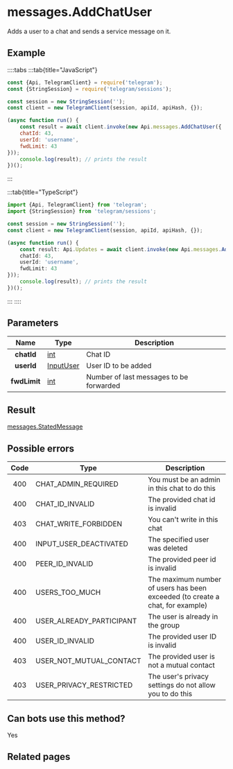 # messages.AddChatUser

Adds a user to a chat and sends a service message on it.



## Example

::::tabs
:::tab{title="JavaScript"}
```js
const {Api, TelegramClient} = require('telegram');
const {StringSession} = require('telegram/sessions');

const session = new StringSession('');
const client = new TelegramClient(session, apiId, apiHash, {});

(async function run() {
    const result = await client.invoke(new Api.messages.AddChatUser({
    chatId: 43,
    userId: 'username',
    fwdLimit: 43
}));
    console.log(result); // prints the result
})();
```
:::

:::tab{title="TypeScript"}
```ts
import {Api, TelegramClient} from 'telegram';
import {StringSession} from 'telegram/sessions';

const session = new StringSession('');
const client = new TelegramClient(session, apiId, apiHash, {});

(async function run() {
    const result: Api.Updates = await client.invoke(new Api.messages.AddChatUser({
    chatId: 43,
    userId: 'username',
    fwdLimit: 43
}));
    console.log(result); // prints the result
})();
```
:::
::::



## Parameters

| Name | Type | Description |
| :--: | ---- | ----------- |
| **chatId** | [int](https://core.telegram.org/type/int) | Chat ID 
| **userId** | [InputUser](https://core.telegram.org/type/InputUser) | User ID to be added 
| **fwdLimit** | [int](https://core.telegram.org/type/int) | Number of last messages to be forwarded 


## Result

[messages.StatedMessage](https://core.telegram.org/type/messages.StatedMessage)



## Possible errors

| Code | Type | Description |
| :--: | ---- | ----------- |
| 400 | CHAT\_ADMIN\_REQUIRED | You must be an admin in this chat to do this 
| 400 | CHAT\_ID\_INVALID | The provided chat id is invalid 
| 403 | CHAT\_WRITE\_FORBIDDEN | You can't write in this chat 
| 400 | INPUT\_USER\_DEACTIVATED | The specified user was deleted 
| 400 | PEER\_ID\_INVALID | The provided peer id is invalid 
| 400 | USERS\_TOO\_MUCH | The maximum number of users has been exceeded (to create a chat, for example) 
| 400 | USER\_ALREADY\_PARTICIPANT | The user is already in the group 
| 400 | USER\_ID\_INVALID | The provided user ID is invalid 
| 403 | USER\_NOT\_MUTUAL\_CONTACT | The provided user is not a mutual contact 
| 403 | USER\_PRIVACY\_RESTRICTED | The user's privacy settings do not allow you to do this 


## Can bots use this method?

Yes

## Related pages


